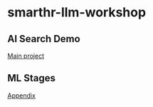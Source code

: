 # smarthr-llm-workshop

## AI Search Demo

[Main project](./ai-search-demo)

## ML Stages

[Appendix](./ml-stages)